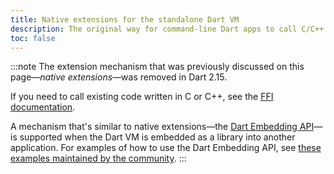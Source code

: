 ```yaml
---
title: Native extensions for the standalone Dart VM
description: The original way for command-line Dart apps to call C/C++ functions.
toc: false
---
```


:::note
The extension mechanism that was previously discussed
on this page—_native extensions_—was removed in Dart 2.15.

If you need to call existing code written in C or C++, see the
[FFI documentation](/server/c-interop).

A mechanism that's similar to 
native extensions—the [Dart Embedding API][`include/dart_api.h`]—is
supported when the Dart VM is
embedded as a library into another application. 
For examples of how to use the Dart Embedding API, see
[these examples maintained by the community][examples].
:::

[`include/dart_api.h`]: https://github.com/dart-lang/sdk/blob/main/runtime/include/dart_api.h
[examples]: https://github.com/fuzzybinary/dart_shared_libray
